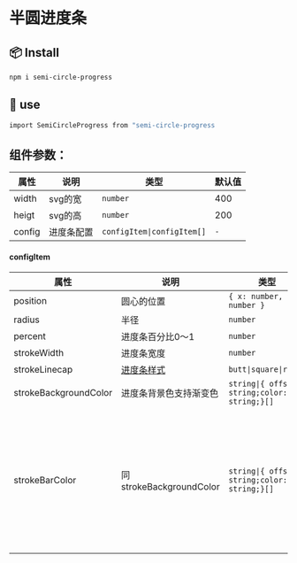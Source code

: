 # 半圆进度条

## 📦 Install
```bash
npm i semi-circle-progress
```
## 📎 use
```bash
import SemiCircleProgress from "semi-circle-progress
```

## 组件参数：
| 属性 | 说明 | 类型 | 默认值 |
| --- | --- | --- | --- |
| width | svg的宽 | `number` | 400 |
| heigt | svg的高 | `number` | 200 |
| config | 进度条配置 | `configItem\|configItem[]` | `-` |
#### configItem
| 属性 | 说明 | 类型 | 默认值 |
| --- | --- | --- | --- |
| position | 圆心的位置 | `{ x: number, y: number }` | - |
| radius | 半径 | `number` | 50 |
| percent | 进度条百分比0～1 | `number` | 0.5 |
| strokeWidth | 进度条宽度 | `number` | 14 |
| strokeLinecap | [进度条样式](https://developer.mozilla.org/en-US/docs/Web/SVG/Attribute/stroke-linecap) | `butt\|square\|round` | round |
| strokeBackgroundColor | 进度条背景色支持渐变色 |`string\|{ offset: string;color: string;}[]`| `#f4f4f4` |
| strokeBarColor | 同strokeBackgroundColor |`string\|{ offset: string;color: string;}[]`|`[{ offset: '0%', color: '#FF7529' },{ offset: '5%', color: '#FFAC47' },{ offset: '100%', color: '#FF7529' }]`|